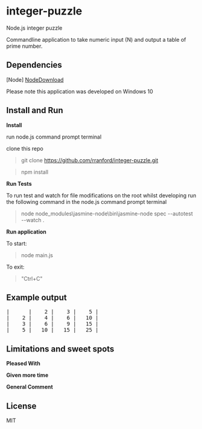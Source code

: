 # integer-puzzle
Node.js integer puzzle

Commandline application to take numeric input (N) and output a table of prime number.

Dependencies
------------
[Node] [NodeDownload]

Please note this application was developed on Windows 10

Install and Run
---------------

**Install**

run node.js command prompt terminal

clone this repo 

> git clone https://github.com/rranford/integer-puzzle.git

> npm install

**Run Tests**

To run test and watch for file modifications on the root whilst developing run the following command in the node.js command prompt terminal

> node node_modules\jasmine-node\bin\jasmine-node spec --autotest --watch .

**Run application**

To start:

> node main.js

To exit:

>"Ctrl+C"

Example output
--------------
<pre>
|      |    2 |    3 |    5 |
|    2 |    4 |    6 |   10 |
|    3 |    6 |    9 |   15 |
|    5 |   10 |   15 |   25 |
</pre>


Limitations and sweet spots
---------------------------

**Pleased With**


**Given more time**


**General Comment**




License
-------

MIT

   [NodeDownload]: <https://nodejs.org/en/download/>
    
